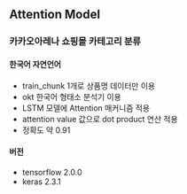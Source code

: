 ## Attention Model
### 카카오아레나 쇼핑몰 카테고리 분류
#### 한국어 자연언어 

- train_chunk 1개로 상품명 데이터만 이용
- okt 한국어 형태소 분석기 이용
- LSTM 모델에 Attention 매커니즘 적용
- attention value 값으로 dot product 연산 적용
- 정확도 약 0.91

#### 버전
- tensorflow 2.0.0
- keras 2.3.1
